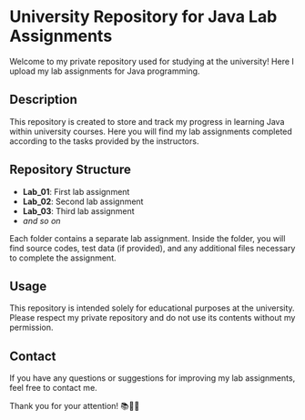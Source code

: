 # University Repository for Java Lab Assignments

Welcome to my private repository used for studying at the university! Here I upload my lab assignments for Java programming.

## Description

This repository is created to store and track my progress in learning Java within university courses. Here you will find my lab assignments completed according to the tasks provided by the instructors.

## Repository Structure

- **Lab_01**: First lab assignment
- **Lab_02**: Second lab assignment
- **Lab_03**: Third lab assignment
- *and so on*

Each folder contains a separate lab assignment. Inside the folder, you will find source codes, test data (if provided), and any additional files necessary to complete the assignment.

## Usage

This repository is intended solely for educational purposes at the university. Please respect my private repository and do not use its contents without my permission.

## Contact

If you have any questions or suggestions for improving my lab assignments, feel free to contact me.

Thank you for your attention! 📚👨‍💻